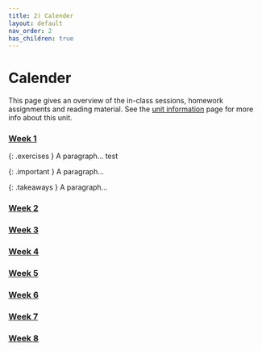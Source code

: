 ```yaml
---
title: 2) Calender
layout: default
nav_order: 2
has_children: true
---
```


# Calender

This page gives an overview of the in-class sessions, homework assignments and reading material. See the [unit information](index.html) page for more info about this unit.

### [Week 1](Weeks/Week1.html)

{: .exercises }
A paragraph... test

{: .important }
A paragraph...

{: .takeaways }
A paragraph...

### [Week 2](Weeks/Week2.html)
### [Week 3](Weeks/Week3.html)
### [Week 4](Weeks/Week4.html)
### [Week 5](Weeks/Week5.html)
### [Week 6](Weeks/Week6.html)
### [Week 7](Weeks/Week7.html)
### [Week 8](Weeks/Week8.html)
